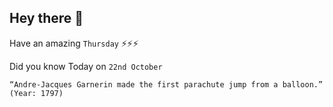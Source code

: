## Hey there 👋
Have an amazing `Thursday` ⚡⚡⚡

Did you know Today on `22nd October`
```
“Andre-Jacques Garnerin made the first parachute jump from a balloon.” (Year: 1797)
```
